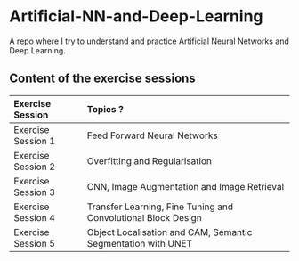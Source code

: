 # Artificial-NN-and-Deep-Learning
A repo where I try to understand and practice Artificial Neural Networks and Deep Learning.

## Content of the exercise sessions
| Exercise Session | Topics ? |
|:-------|:------------|
|Exercise Session 1| Feed Forward Neural Networks|
|Exercise Session 2| Overfitting and Regularisation|
|Exercise Session 3| CNN, Image Augmentation and Image Retrieval|
|Exercise Session 4| Transfer Learning, Fine Tuning and Convolutional Block Design|
|Exercise Session 5| Object Localisation and CAM, Semantic Segmentation with UNET|
